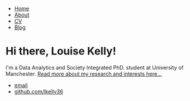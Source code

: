 <!DOCTYPE html>
<html>
	<head>
		<title>Louise Kelly</title>
	</head>
	<body>
		<nav>
    		<ul>
        		<li><a href="/">Home</a></li>
	        	<li><a href="/About">About</a></li>
        		<li><a href="/Research">CV</a></li>
        		<li><a href="/Blog">Blog</a></li>
    		</ul>
		</nav>
		<div class="container">
    		<div class="blurb">
        		<h1>Hi there, Louise Kelly!</h1>
				<p>I'm a Data Analytics and Society Integrated PhD. student at University of Manchester. 
					<a href="/about">Read more about my research and interests here...</a></p>
    		</div><!-- /.blurb -->
		</div><!-- /.container -->
		<footer>
    		<ul>
        		<li><a href="mailto:louise.kelly-2@postgrad.manchester.ac.uk">email</a></li>
        		<li><a href="https://github.com/lkelly36">github.com/lkelly36</a></li>
			</ul>
		</footer>
	</body>
</html>
